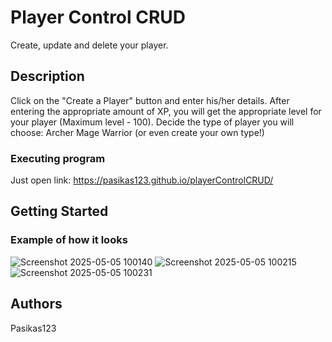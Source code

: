 # Player Control CRUD

Create, update and delete your player.

## Description

Click on the "Create a Player" button and enter his/her details.
After entering the appropriate amount of XP, you will get the appropriate level for your player (Maximum level - 100).
Decide the type of player you will choose:
Archer
Mage
Warrior
(or even create your own type!)

### Executing program

Just open link: https://pasikas123.github.io/playerControlCRUD/

## Getting Started

### Example of how it looks

![Screenshot 2025-05-05 100140](https://github.com/user-attachments/assets/680d33db-dceb-4453-a048-36c23db5ecfa)
![Screenshot 2025-05-05 100215](https://github.com/user-attachments/assets/448b2be6-ec95-4bee-9ddc-6b4ce92f6456)
![Screenshot 2025-05-05 100231](https://github.com/user-attachments/assets/25f2abaa-8dd7-4635-9dee-2b700bc05eaf)

## Authors

Pasikas123
